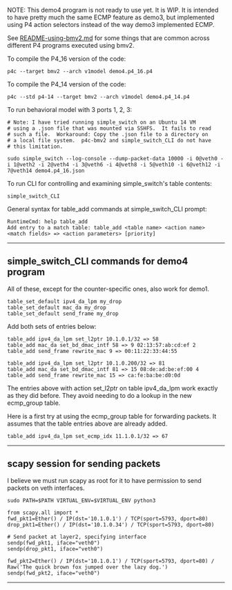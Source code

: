 NOTE: This demo4 program is not ready to use yet.  It is WIP.
It is intended to have pretty much the same ECMP feature as demo3,
but implemented using P4 action selectors instead of the way demo3
implemented ECMP.

See [README-using-bmv2.md](../README-using-bmv2.md) for some things
that are common across different P4 programs executed using bmv2.

To compile the P4_16 version of the code:

    p4c --target bmv2 --arch v1model demo4.p4_16.p4

To compile the P4_14 version of the code:

    p4c --std p4-14 --target bmv2 --arch v1model demo4.p4_14.p4

To run behavioral model with 3 ports 1, 2, 3:

    # Note: I have tried running simple_switch on an Ubuntu 14 VM
    # using a .json file that was mounted via SSHFS.  It fails to read
    # such a file.  Workaround: Copy the .json file to a directory on
    # a local file system.  p4c-bmv2 and simple_switch_CLI do not have
    # this limitation.

    sudo simple_switch --log-console --dump-packet-data 10000 -i 0@veth0 -i 1@veth2 -i 2@veth4 -i 3@veth6 -i 4@veth8 -i 5@veth10 -i 6@veth12 -i 7@veth14 demo4.p4_16.json

To run CLI for controlling and examining simple_switch's table
contents:

    simple_switch_CLI

General syntax for table_add commands at simple_switch_CLI prompt:

    RuntimeCmd: help table_add
    Add entry to a match table: table_add <table name> <action name> <match fields> => <action parameters> [priority]

----------------------------------------------------------------------
simple_switch_CLI commands for demo4 program
----------------------------------------------------------------------

All of these, except for the counter-specific ones, also work for
demo1.

    table_set_default ipv4_da_lpm my_drop
    table_set_default mac_da my_drop
    table_set_default send_frame my_drop

Add both sets of entries below:

    table_add ipv4_da_lpm set_l2ptr 10.1.0.1/32 => 58
    table_add mac_da set_bd_dmac_intf 58 => 9 02:13:57:ab:cd:ef 2
    table_add send_frame rewrite_mac 9 => 00:11:22:33:44:55

    table_add ipv4_da_lpm set_l2ptr 10.1.0.200/32 => 81
    table_add mac_da set_bd_dmac_intf 81 => 15 08:de:ad:be:ef:00 4
    table_add send_frame rewrite_mac 15 => ca:fe:ba:be:d0:0d

The entries above with action set_l2ptr on table ipv4_da_lpm work
exactly as they did before.  They avoid needing to do a lookup in the
new ecmp_group table.

Here is a first try at using the ecmp_group table for forwarding
packets.  It assumes that the table entries above are already added.

    table_add ipv4_da_lpm set_ecmp_idx 11.1.0.1/32 => 67
    

----------------------------------------------------------------------
scapy session for sending packets
----------------------------------------------------------------------
I believe we must run scapy as root for it to have permission to send
packets on veth interfaces.

    sudo PATH=$PATH VIRTUAL_ENV=$VIRTUAL_ENV python3

    from scapy.all import *
    fwd_pkt1=Ether() / IP(dst='10.1.0.1') / TCP(sport=5793, dport=80)
    drop_pkt1=Ether() / IP(dst='10.1.0.34') / TCP(sport=5793, dport=80)

    # Send packet at layer2, specifying interface
    sendp(fwd_pkt1, iface="veth0")
    sendp(drop_pkt1, iface="veth0")

    fwd_pkt2=Ether() / IP(dst='10.1.0.1') / TCP(sport=5793, dport=80) / Raw('The quick brown fox jumped over the lazy dog.')
    sendp(fwd_pkt2, iface="veth0")

----------------------------------------
